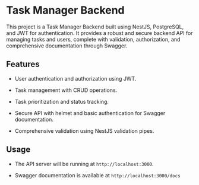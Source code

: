# Task Manager Backend

This project is a Task Manager Backend built using NestJS, PostgreSQL, and JWT for authentication. It provides a robust and secure backend API for managing tasks and users, complete with validation, authorization, and comprehensive documentation through Swagger.

## Features

- User authentication and authorization using JWT.

- Task management with CRUD operations.

- Task prioritization and status tracking.

- Secure API with helmet and basic authentication for Swagger documentation.

- Comprehensive validation using NestJS validation pipes.

## Usage

- The API server will be running at `http://localhost:3000`.

- Swagger documentation is available at `http://localhost:3000/docs`